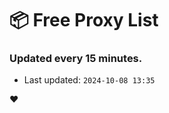 # :package: Free Proxy List
### Updated every 15 minutes.

- Last updated: `2024-10-08 13:35`

:heart:
